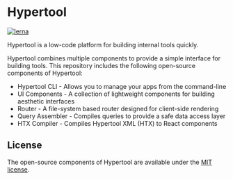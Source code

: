 # Hypertool

[![lerna](https://img.shields.io/badge/maintained%20with-lerna-cc00ff.svg)](https://lerna.js.org/)

Hypertool is a low-code platform for building internal tools quickly.

Hypertool combines multiple components to provide a simple interface for building
tools. This repository includes the following open-source components of Hypertool:

-   Hypertool CLI - Allows you to manage your apps from the command-line
-   UI Components - A collection of lightweight components for building aesthetic interfaces
-   Router - A file-system based router designed for client-side rendering
-   Query Assembler - Compiles queries to provide a safe data access layer
-   HTX Compiler - Compiles Hypertool XML (HTX) to React components

## License

The open-source components of Hypertool are available under the [MIT license](https://opensource.org/licenses/MIT).
